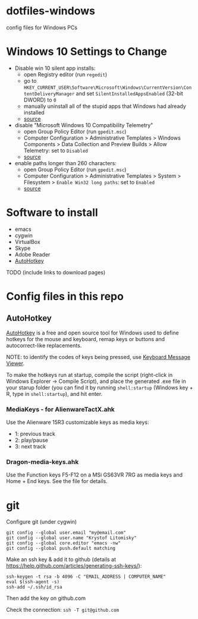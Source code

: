 # dotfiles-windows
config files for Windows PCs

# Windows 10 Settings to Change

- Disable win 10 silent app installs:
  - open Registry editor (run `regedit`)
  - go to `HKEY_CURRENT_USER\Software\Microsoft\Windows\CurrentVersion\ContentDeliveryManager` and set `SilentInstalledAppsEnabled` (32-bit DWORD) to `0`
  - manually uninstall all of the stupid apps that Windows had already installed
  - [source](https://winaero.com/blog/a-tweak-to-turn-off-automatically-installing-suggested-apps-in-windows-10/)
- disable "Microsoft Windows 10 Compatibility Telemetry"
  - open Group Policy Editor (run `gpedit.msc`)
  - Computer Configuration >  Administrative Templates > Windows Components > Data Collection and Preview Builds > Allow Telemetry: set to `Disabled`
  - [source](https://www.easeus.com/partition-manager-software/fix-windows-10-microsoft-compatibility-telemetry-high-disk-usage.html)
- enable paths longer than 260 characters:
  - open Group Policy Editor (run `gpedit.msc`)
  - Computer Configuration > Administrative Templates > System > Filesystem > `Enable Win32 long paths`: set to `Enabled`
  - [source](https://www.howtogeek.com/266621/how-to-make-windows-10-accept-file-paths-over-260-characters/)


# Software to install

- emacs
- cygwin
- VirtualBox
- Skype
- Adobe Reader
- [AutoHotkey](https://autohotkey.com/download/)

TODO (include links to download pages)


# Config files in this repo

## AutoHotkey

[AutoHotkey](https://autohotkey.com/) is a free and open source tool for Windows
used to define hotkeys for the mouse and keyboard,
remap keys or buttons and autocorrect-like replacements.

NOTE: to identify the codes of keys being pressed, use
[Keyboard Message Viewer](http://www.cgl.ucsf.edu/home/tef/wintools/keyview.exe).

To make the hotkeys run at startup, compile the script
(right-click in Windows Explorer -> Compile Script),
and place the generated .exe file in your starup folder
(you can find it by running `shell:startup`
(Windows key + R, type in `shell:startup`), and hit enter.


### MediaKeys - for AlienwareTactX.ahk
Use the Alienware 15R3 customizable keys as media keys:
- 1: previous track
- 2: play/pause
- 3: next track

### Dragon-media-keys.ahk
Use the Function keys F5-F12 on a MSi GS63VR 7RG as media keys and Home + End keys.
See the file for details.

# git

Configure git (under cygwin)

    git config --global user.email "my@email.com"
    git config --global user.name "Krystof Litomisky"
    git config --global core.editor "emacs -nw"
    git config --global push.default matching

Make an ssh key & add it to github
(details at https://help.github.com/articles/generating-ssh-keys/):

    ssh-keygen -t rsa -b 4096 -C "EMAIL_ADDRESS | COMPUTER_NAME"
    eval $(ssh-agent -s)
    ssh-add ~/.ssh/id_rsa

Then add the key on github.com

Check the connection: `ssh -T git@github.com`

